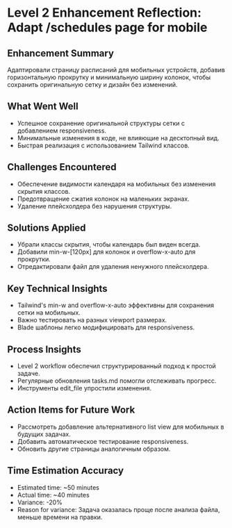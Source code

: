 # Level 2 Enhancement Reflection: Adapt /schedules page for mobile

## Enhancement Summary
Адаптировали страницу расписаний для мобильных устройств, добавив горизонтальную прокрутку и минимальную ширину колонок, чтобы сохранить оригинальную сетку и дизайн без изменений.

## What Went Well
- Успешное сохранение оригинальной структуры сетки с добавлением responsiveness.
- Минимальные изменения в коде, не влияющие на десктопный вид.
- Быстрая реализация с использованием Tailwind классов.

## Challenges Encountered
- Обеспечение видимости календаря на мобильных без изменения скрытия классов.
- Предотвращение сжатия колонок на маленьких экранах.
- Удаление плейсхолдера без нарушения структуры.

## Solutions Applied
- Убрали классы скрытия, чтобы календарь был виден всегда.
- Добавили min-w-[120px] для колонок и overflow-x-auto для прокрутки.
- Отредактировали файл для удаления ненужного плейсхолдера.

## Key Technical Insights
- Tailwind's min-w and overflow-x-auto эффективны для сохранения сетки на мобильных.
- Важно тестировать на разных viewport размерах.
- Blade шаблоны легко модифицировать для responsiveness.

## Process Insights
- Level 2 workflow обеспечил структурированный подход к простой задаче.
- Регулярные обновления tasks.md помогли отслеживать прогресс.
- Инструменты edit_file упростили изменения.

## Action Items for Future Work
- Рассмотреть добавление альтернативного list view для мобильных в будущих задачах.
- Добавить автоматическое тестирование responsiveness.
- Обновить другие страницы аналогичным образом.

## Time Estimation Accuracy
- Estimated time: ~50 minutes
- Actual time: ~40 minutes
- Variance: -20%
- Reason for variance: Задача оказалась проще после анализа файла, меньше времени на правки. 